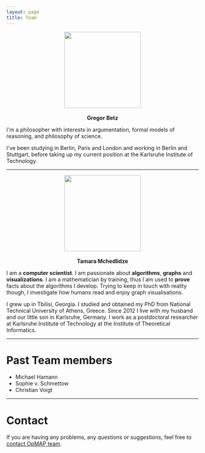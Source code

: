 ```yaml
---
layout: page
title: Team
---
```


<p align="center">
  <img src="images/Gregor.png" width="200"><br><br>
  <b>Gregor Betz</b>
</p>

I'm a philosopher with interests in argumentation, formal models of reasoning, and philosophy of science.

I've been studying in Berlin, Paris and London and working in Berlin and Stuttgart, before taking up my current position at the Karlsruhe Institute of Technology.


***

<p align="center">
  <img src="images/Tamara.png" width="200"><br><br>
  <b>Tamara Mchedlidze</b>
</p>

I am a **computer scientist**. I am passionate about **algorithms**, **graphs** and **visualizations**.  I am a mathematician by training, thus I am used to **prove** facts about the algorithms I develop. Trying to keep in touch with reality though, I investigate how humans read and enjoy graph visualisations.

I grew up in Tbilisi, Georgia. I studied and obtained my PhD from National Technical University of Athens, Greece.  Since 2012 I live  with my husband and our little son in Karlsruhe, Germany. I work as a postdoctoral researcher at Karlsruhe Institute of Technology at the Institute of Theoretical Informatics.


***


# Past Team members

* Michael Hamann
* Sophie v. Schmettow
* Christian Voigt


***

# Contact
If you are having any problems, any questions or suggestions, feel free to [contact OpMAP team](mailto:t.mtsentlintze@uu.nl).
